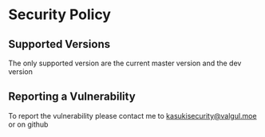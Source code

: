 # Security Policy

## Supported Versions

The only supported version are the current master version and the dev version

## Reporting a Vulnerability

To report the vulnerability please contact me to kasukisecurity@valgul.moe or on github
